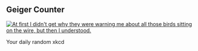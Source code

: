 ## Geiger Counter
[![At first I didn't get why they were warning me about all those birds sitting on the wire, but then I understood.](https://imgs.xkcd.com/comics/geiger_counter.png)](https://xkcd.com/2607/ "At first I didn't get why they were warning me about all those birds sitting on the wire, but then I understood.")

Your daily random xkcd
